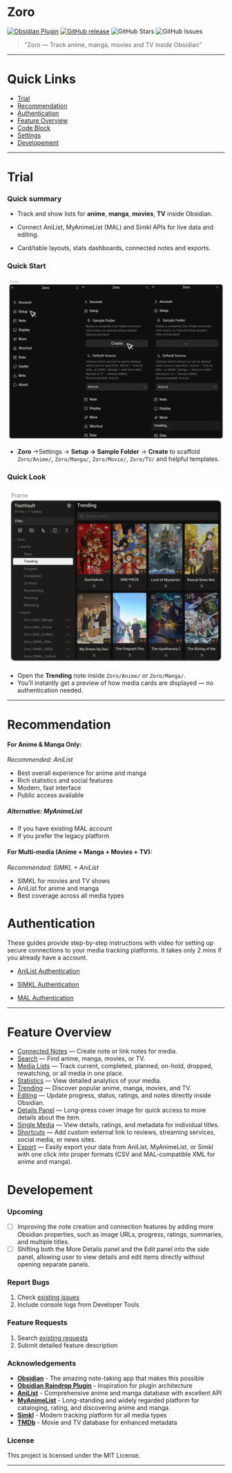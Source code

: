 # Zoro

[![Obsidian Plugin](https://img.shields.io/badge/Obsidian-Plugin-blueviolet?style=flat-square&logo=obsidian)](https://obsidian.md/plugins?id=zoro)
[![GitHub release](https://img.shields.io/github/v/release/zara-kasi/zoro?style=flat-square)](https://github.com/zara-kasi/zoro/releases)
![GitHub Stars](https://img.shields.io/github/stars/zara-kasi/zoro?style=flat-square)
![GitHub Issues](https://img.shields.io/github/issues-raw/zara-kasi/zoro?style=flat-square)

> "Zoro — Track anime, manga, movies and TV inside Obsidian"

---

# Quick Links

- [Trial](#-trial)
- [Recommendation ](#-Recommendation)
- [Authentication ](#-authentication)
- [Feature Overview](#-feature-overview)
- [Code Block ](#-code-block)
- [Settings](#-settings)
- [Developement](#-developement)

--- 

# Trial

### Quick summary 

- Track and show lists for **anime**, **manga**, **movies**, **TV** inside Obsidian.
    
- Connect AniList, MyAnimeList (MAL) and Simkl APIs for live data and editing.
    
- Card/table layouts, stats dashboards, connected notes and exports.

### Quick Start

![create sample note](Assets/sample_folder.png)

- **Zoro** →Settings →  **Setup → Sample Folder** → **Create** to scaffold `Zoro/Anime/`, `Zoro/Manga/`, `Zoro/Movie/`, `Zoro/TV/` and helpful templates.

### Quick Look
![Trending anime](Assets/trending_anime.png)
- Open the **Trending** note inside `Zoro/Anime/` or `Zoro/Manga/`.  
- You’ll instantly get a preview of how media cards are displayed — no authentication needed.

---

#  Recommendation

#### **For Anime & Manga Only:**
*Recommended: AniList*
- Best overall experience for anime and manga
- Rich statistics and social features
- Modern, fast interface
- Public access available

##### **Alternative: MyAnimeList**
- If you have existing MAL account
- If you prefer the legacy platform

#### **For Multi-media (Anime + Manga + Movies + TV):**
*Recommended: SIMKL + AniList*
- SIMKL for movies and TV shows
- AniList for anime and manga
- Best coverage across all media types

# Authentication

These guides provide step-by-step instructions with video for setting up secure connections to your media tracking platforms. It takes only 2 mins if you already have a account.

- [AniList Authentication](https://github.com/zara-kasi/zoro/blob/main/Docs/anilist-auth-setup.md)

- [SIMKL Authentication](https://github.com/zara-kasi/zoro/blob/main/Docs/simkl-auth-setup.md)

- [MAL Authentication](https://github.com/zara-kasi/zoro/blob/main/Docs/mal-auth-setup.md)
  
--- 

# Feature Overview

- [Connected Notes](https://github.com/zara-kasi/zoro/blob/release-v1.1.0/Docs%2Fconnected_note.md) — Create note or link notes for media.
- [Search](https://github.com/zara-kasi/zoro/blob/release-v1.1.0/Docs%2Fsearch.md) — Find anime, manga, movies, or TV.
- [Media Lists](https://github.com/zara-kasi/zoro/blob/release-v1.1.0/Docs%2Fmedia_list.md) — Track current, completed, planned, on-hold, dropped, rewatching, or all media in one place.
- [Statistics](https://github.com/zara-kasi/zoro/blob/release-v1.1.0/Docs%2Fstatistics.md) — View detailed analytics of your media.
- [Trending](https://github.com/zara-kasi/zoro/blob/release-v1.1.0/Docs%2Ftrending.md) — Discover popular anime, manga, movies, and TV.
- [Editing](https://github.com/zara-kasi/zoro/blob/release-v1.1.0/Docs%2Fedit_panel.md) — Update progress, status, ratings, and notes directly inside Obsidian.
- [Details Panel](https://github.com/zara-kasi/zoro/blob/release-v1.1.0/Docs%2Fdetail_panel.md) — Long-press cover image for quick access to more details about the item. 
- [Single Media](https://github.com/zara-kasi/zoro/blob/release-v1.1.0/Docs%2Fsingle_media.md) — View details, ratings, and metadata for individual titles.    
- [Shortcuts](https://github.com/zara-kasi/zoro/blob/release-v1.1.0/Docs%2Fshortcuts.md) — Add custom external link to reviews, streaming services, social media, or news sites.  
- [Export](https://github.com/zara-kasi/zoro/blob/release-v1.1.0/Docs%2Fexport_overview.md) — Easily export your data from AniList, MyAnimeList, or Simkl with one click into proper formats (CSV and MAL-compatible XML for anime and manga).

# Developement

### Upcoming

- [ ] Improving the note creation and connection features by adding more Obsidian properties, such as image URLs, progress, ratings, summaries, and multiple titles.
- [ ] Shifting both the More Details panel and the Edit panel into the side panel, allowing user to view details and edit items directly without opening separate panels.

### Report Bugs
1. Check [existing issues](https://github.com/zara-kasi/zoro/issues)
2. Include console logs from Developer Tools

### Feature Requests
1. Search [existing requests](https://github.com/zara-kasi/zoro/issues)
2. Submit detailed feature description

### Acknowledgements

- **[Obsidian](https://obsidian.md/)** - The amazing note-taking app that makes this possible
- **[Obsidian Raindrop Plugin](https://github.com/mtopping/obsidian-raindrop)** - Inspiration for plugin architecture
- **[AniList](https://anilist.co/)** - Comprehensive anime and manga database with excellent API
- **[MyAnimeList](https://myanimelist.net/)** - Long-standing and widely regarded platform for cataloging, rating, and discovering anime and manga.
- **[Simkl](https://simkl.com/)** - Modern tracking platform for all media types
- **[TMDb](https://www.themoviedb.org/)** - Movie and TV database for enhanced metadata



### License

This project is licensed under the MIT License.

---

